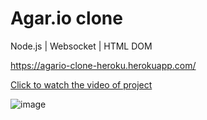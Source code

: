 # Agar.io clone

Node.js | Websocket | HTML DOM

https://agario-clone-heroku.herokuapp.com/

<a href="https://www.youtube.com/watch?v=-eT21mvYnGs" target="_blank" >Click to watch the video of project</a>


![image](https://user-images.githubusercontent.com/74135564/144763270-8865521c-1d67-4d4a-ad65-4d85a9163c8a.png)

